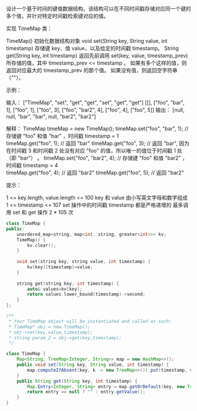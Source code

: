 设计一个基于时间的键值数据结构，该结构可以在不同时间戳存储对应同一个键的多个值，并针对特定时间戳检索键对应的值。

实现 TimeMap 类：

TimeMap() 初始化数据结构对象
void set(String key, String value, int timestamp) 存储键 key、值 value，以及给定的时间戳 timestamp。
String get(String key, int timestamp)
返回先前调用 set(key, value, timestamp_prev) 所存储的值，其中 timestamp_prev <= timestamp 。
如果有多个这样的值，则返回对应最大的  timestamp_prev 的那个值。
如果没有值，则返回空字符串（""）。

示例：

输入：
["TimeMap", "set", "get", "get", "set", "get", "get"]
[[], ["foo", "bar", 1], ["foo", 1], ["foo", 3], ["foo", "bar2", 4], ["foo", 4], ["foo", 5]]
输出：
[null, null, "bar", "bar", null, "bar2", "bar2"]

解释：
TimeMap timeMap = new TimeMap();
timeMap.set("foo", "bar", 1);  // 存储键 "foo" 和值 "bar" ，时间戳 timestamp = 1   
timeMap.get("foo", 1);         // 返回 "bar"
timeMap.get("foo", 3);         // 返回 "bar", 因为在时间戳 3 和时间戳 2 处没有对应 "foo" 的值，所以唯一的值位于时间戳 1 处（即 "bar"） 。
timeMap.set("foo", "bar2", 4); // 存储键 "foo" 和值 "bar2" ，时间戳 timestamp = 4  
timeMap.get("foo", 4);         // 返回 "bar2"
timeMap.get("foo", 5);         // 返回 "bar2"


提示：

1 <= key.length, value.length <= 100
key 和 value 由小写英文字母和数字组成
1 <= timestamp <= 107
set 操作中的时间戳 timestamp 都是严格递增的
最多调用 set 和 get 操作 2 * 105 次

```c++
class TimeMap {
public:
    unordered_map<string, map<int, string, greater<int>>> kv;
    TimeMap() {
        kv.clear();
    }
    
    void set(string key, string value, int timestamp) {
        kv[key][timestamp]=value;
    }
    
    string get(string key, int timestamp) {
        auto& values=kv[key];
        return values.lower_bound(timestamp)->second;
    }
};

/**
 * Your TimeMap object will be instantiated and called as such:
 * TimeMap* obj = new TimeMap();
 * obj->set(key,value,timestamp);
 * string param_2 = obj->get(key,timestamp);
 */
```

```java
class TimeMap {
    Map<String, TreeMap<Integer, String>> map = new HashMap<>();
    public void set(String key, String value, int timestamp) {
        map.computeIfAbsent(key, k -> new TreeMap<>()).put(timestamp, value);
    }
    public String get(String key, int timestamp) {
        Map.Entry<Integer, String> entry = map.getOrDefault(key, new TreeMap<>()).floorEntry(timestamp);
        return entry == null ? "" : entry.getValue();
    }
}
```

